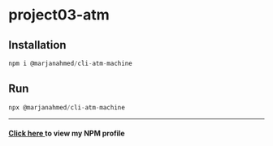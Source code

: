 # project03-atm

<h2>Installation</h2>

```js
npm i @marjanahmed/cli-atm-machine
```

<h2>Run</h2>

```js
npx @marjanahmed/cli-atm-machine
```
----------------------------------------------------------------

<h4 style = "color: "yellow;""><a href = "https://www.npmjs.com/~marjanahmed">Click here </a>to view my NPM profile</h4>
